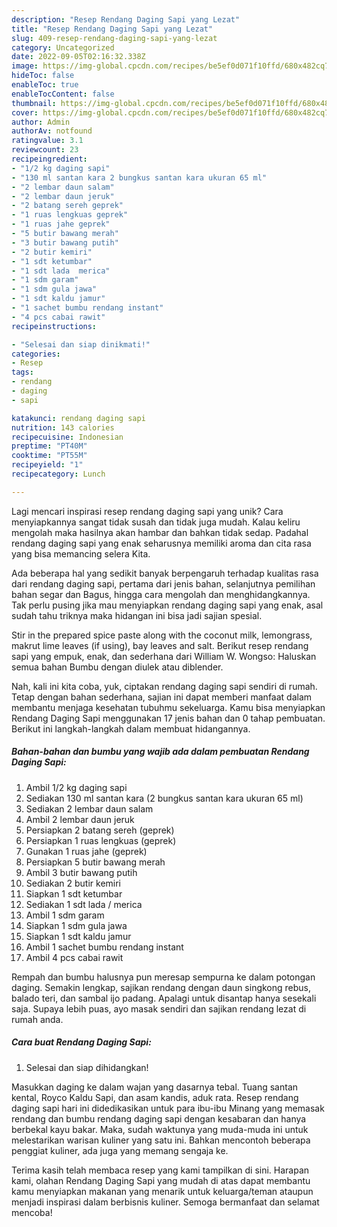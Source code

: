 ```yaml
---
description: "Resep Rendang Daging Sapi yang Lezat"
title: "Resep Rendang Daging Sapi yang Lezat"
slug: 409-resep-rendang-daging-sapi-yang-lezat
category: Uncategorized
date: 2022-09-05T02:16:32.338Z
image: https://img-global.cpcdn.com/recipes/be5ef0d071f10ffd/680x482cq70/rendang-daging-sapi-foto-resep-utama.jpg
hideToc: false
enableToc: true
enableTocContent: false
thumbnail: https://img-global.cpcdn.com/recipes/be5ef0d071f10ffd/680x482cq70/rendang-daging-sapi-foto-resep-utama.jpg
cover: https://img-global.cpcdn.com/recipes/be5ef0d071f10ffd/680x482cq70/rendang-daging-sapi-foto-resep-utama.jpg
author: Admin
authorAv: notfound
ratingvalue: 3.1
reviewcount: 23
recipeingredient:
- "1/2 kg daging sapi"
- "130 ml santan kara 2 bungkus santan kara ukuran 65 ml"
- "2 lembar daun salam"
- "2 lembar daun jeruk"
- "2 batang sereh geprek"
- "1 ruas lengkuas geprek"
- "1 ruas jahe geprek"
- "5 butir bawang merah"
- "3 butir bawang putih"
- "2 butir kemiri"
- "1 sdt ketumbar"
- "1 sdt lada  merica"
- "1 sdm garam"
- "1 sdm gula jawa"
- "1 sdt kaldu jamur"
- "1 sachet bumbu rendang instant"
- "4 pcs cabai rawit"
recipeinstructions:

- "Selesai dan siap dinikmati!"
categories:
- Resep
tags:
- rendang
- daging
- sapi

katakunci: rendang daging sapi 
nutrition: 143 calories
recipecuisine: Indonesian
preptime: "PT40M"
cooktime: "PT55M"
recipeyield: "1"
recipecategory: Lunch

---
```





Lagi mencari inspirasi resep rendang daging sapi yang unik? Cara menyiapkannya sangat tidak susah dan tidak juga mudah. Kalau keliru mengolah maka hasilnya akan hambar dan bahkan tidak sedap. Padahal rendang daging sapi yang enak seharusnya memiliki aroma dan cita rasa yang bisa memancing selera Kita.





Ada beberapa hal yang sedikit banyak berpengaruh terhadap kualitas rasa dari rendang daging sapi, pertama dari jenis bahan, selanjutnya pemilihan bahan segar dan Bagus, hingga cara mengolah dan menghidangkannya. Tak perlu pusing jika mau menyiapkan rendang daging sapi yang enak,      asal sudah tahu triknya maka hidangan ini bisa jadi sajian spesial.














Stir in the prepared spice paste along with the coconut milk, lemongrass, makrut lime leaves (if using), bay leaves and salt. Berikut resep rendang sapi yang empuk, enak, dan sederhana dari William W. Wongso: Haluskan semua bahan Bumbu dengan diulek atau diblender.






Nah, kali ini kita coba, yuk, ciptakan rendang daging sapi sendiri di rumah. Tetap dengan bahan sederhana, sajian ini dapat memberi manfaat dalam membantu menjaga kesehatan tubuhmu sekeluarga. Kamu bisa menyiapkan Rendang Daging Sapi menggunakan 17 jenis bahan dan 0 tahap pembuatan. Berikut ini langkah-langkah dalam membuat hidangannya.

<!--inarticleads1-->

##### Bahan-bahan dan bumbu yang wajib ada dalam pembuatan Rendang Daging Sapi:

1. Ambil 1/2 kg daging sapi
1. Sediakan 130 ml santan kara (2 bungkus santan kara ukuran 65 ml)
1. Sediakan 2 lembar daun salam
1. Ambil 2 lembar daun jeruk
1. Persiapkan 2 batang sereh (geprek)
1. Persiapkan 1 ruas lengkuas (geprek)
1. Gunakan 1 ruas jahe (geprek)
1. Persiapkan 5 butir bawang merah
1. Ambil 3 butir bawang putih
1. Sediakan 2 butir kemiri
1. Siapkan 1 sdt ketumbar
1. Sediakan 1 sdt lada / merica
1. Ambil 1 sdm garam
1. Siapkan 1 sdm gula jawa
1. Siapkan 1 sdt kaldu jamur
1. Ambil 1 sachet bumbu rendang instant
1. Ambil 4 pcs cabai rawit


Rempah dan bumbu halusnya pun meresap sempurna ke dalam potongan daging. Semakin lengkap, sajikan rendang dengan daun singkong rebus, balado teri, dan sambal ijo padang. Apalagi untuk disantap hanya sesekali saja. Supaya lebih puas, ayo masak sendiri dan sajikan rendang lezat di rumah anda. 

<!--inarticleads2-->

##### Cara buat Rendang Daging Sapi:


1. Selesai dan siap dihidangkan!

Masukkan daging ke dalam wajan yang dasarnya tebal. Tuang santan kental, Royco Kaldu Sapi, dan asam kandis, aduk rata. Resep rendang daging sapi hari ini didedikasikan untuk para ibu-ibu Minang yang memasak rendang dan bumbu rendang daging sapi dengan kesabaran dan hanya berbekal kayu bakar. Maka, sudah waktunya yang muda-muda ini untuk melestarikan warisan kuliner yang satu ini. Bahkan mencontoh beberapa penggiat kuliner, ada juga yang memang sengaja ke. 

Terima kasih telah membaca resep yang kami tampilkan di sini. Harapan kami, olahan Rendang Daging Sapi yang mudah di atas dapat membantu kamu menyiapkan makanan yang menarik untuk keluarga/teman ataupun menjadi inspirasi dalam berbisnis kuliner. Semoga bermanfaat dan selamat mencoba!
